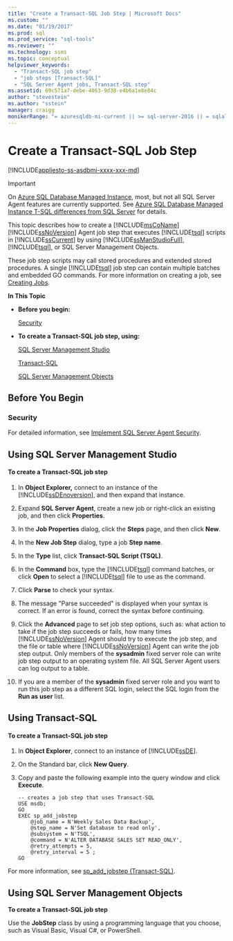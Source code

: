 ```yaml
---
title: "Create a Transact-SQL Job Step | Microsoft Docs"
ms.custom: ""
ms.date: "01/19/2017"
ms.prod: sql
ms.prod_service: "sql-tools"
ms.reviewer: ""
ms.technology: ssms
ms.topic: conceptual
helpviewer_keywords: 
  - "Transact-SQL job step"
  - "job steps [Transact-SQL]"
  - "SQL Server Agent jobs, Transact-SQL step"
ms.assetid: 69c571a7-debe-4063-9d38-e4b6a1e8e84c
author: "stevestein"
ms.author: "sstein"
manager: craigg
monikerRange: "= azuresqldb-mi-current || >= sql-server-2016 || = sqlallproducts-allversions"
---
```

# Create a Transact-SQL Job Step
[!INCLUDE[appliesto-ss-asdbmi-xxxx-xxx-md](../../includes/appliesto-ss-asdbmi-xxxx-xxx-md.md)]

> [!IMPORTANT]  
> On [Azure SQL Database Managed Instance](https://docs.microsoft.com/azure/sql-database/sql-database-managed-instance), most, but not all SQL Server Agent features are currently supported. See [Azure SQL Database Managed Instance T-SQL differences from SQL Server](https://docs.microsoft.com/azure/sql-database/sql-database-managed-instance-transact-sql-information#sql-server-agent) for details.

This topic describes how to create a [!INCLUDE[msCoName](../../includes/msconame_md.md)] [!INCLUDE[ssNoVersion](../../includes/ssnoversion-md.md)] Agent job step that executes [!INCLUDE[tsql](../../includes/tsql-md.md)] scripts in [!INCLUDE[ssCurrent](../../includes/sscurrent-md.md)] by using [!INCLUDE[ssManStudioFull](../../includes/ssmanstudiofull-md.md)], [!INCLUDE[tsql](../../includes/tsql-md.md)], or SQL Server Management Objects.  
  
These job step scripts may call stored procedures and extended stored procedures. A single [!INCLUDE[tsql](../../includes/tsql-md.md)] job step can contain multiple batches and embedded GO commands. For more information on creating a job, see [Creating Jobs](../../ssms/agent/create-jobs.md).  
  
**In This Topic**  
  
-   **Before you begin:**  
  
    [Security](#Security)  
  
-   **To create a Transact-SQL job step, using:**  
  
    [SQL Server Management Studio](#SSMS)  
  
    [Transact-SQL](#TSQL)  
  
    [SQL Server Management Objects](#SMO)  
  
## <a name="BeforeYouBegin"></a>Before You Begin  
  
### <a name="Security"></a>Security  
For detailed information, see [Implement SQL Server Agent Security](../../ssms/agent/implement-sql-server-agent-security.md).  
  
## <a name="SSMS"></a>Using SQL Server Management Studio  
  
#### To create a Transact-SQL job step  
  
1.  In **Object Explorer,** connect to an instance of the [!INCLUDE[ssDEnoversion](../../includes/ssdenoversion_md.md)], and then expand that instance.  
  
2.  Expand **SQL Server Agent**, create a new job or right-click an existing job, and then click **Properties**.  
  
3.  In the **Job Properties** dialog, click the **Steps** page, and then click **New**.  
  
4.  In the **New Job Step** dialog, type a job **Step name**.  
  
5.  In the **Type** list, click **Transact-SQL Script (TSQL)**.  
  
6.  In the **Command** box, type the [!INCLUDE[tsql](../../includes/tsql-md.md)] command batches, or click **Open** to select a [!INCLUDE[tsql](../../includes/tsql-md.md)] file to use as the command.  
  
7.  Click **Parse** to check your syntax.  
  
8.  The message "Parse succeeded" is displayed when your syntax is correct. If an error is found, correct the syntax before continuing.  
  
9. Click the **Advanced** page to set job step options, such as: what action to take if the job step succeeds or fails, how many times [!INCLUDE[ssNoVersion](../../includes/ssnoversion-md.md)] Agent should try to execute the job step, and the file or table where [!INCLUDE[ssNoVersion](../../includes/ssnoversion-md.md)] Agent can write the job step output. Only members of the **sysadmin** fixed server role can write job step output to an operating system file. All SQL Server Agent users can log output to a table.  
  
10. If you are a member of the **sysadmin** fixed server role and you want to run this job step as a different SQL login, select the SQL login from the **Run as user** list.  
  
## <a name="TSQL"></a>Using Transact-SQL  
  
#### To create a Transact-SQL job step  
  
1.  In **Object Explorer**, connect to an instance of [!INCLUDE[ssDE](../../includes/ssde_md.md)].  
  
2.  On the Standard bar, click **New Query**.  
  
3.  Copy and paste the following example into the query window and click **Execute**.  
  
    ```  
    -- creates a job step that uses Transact-SQL  
    USE msdb;  
    GO  
    EXEC sp_add_jobstep  
        @job_name = N'Weekly Sales Data Backup',  
        @step_name = N'Set database to read only',  
        @subsystem = N'TSQL',  
        @command = N'ALTER DATABASE SALES SET READ_ONLY',   
        @retry_attempts = 5,  
        @retry_interval = 5 ;  
    GO  
    ```  
  
For more information, see [sp_add_jobstep (Transact-SQL)](https://msdn.microsoft.com/97900032-523d-49d6-9865-2734fba1c755).  
  
## <a name="SMO"></a>Using SQL Server Management Objects  
**To create a Transact-SQL job step**  
  
Use the **JobStep** class by using a programming language that you choose, such as Visual Basic, Visual C#, or PowerShell.  
  
